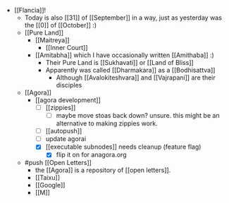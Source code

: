 - [[Flancia]]!
  - Today is also [[31]] of [[September]] in a way, just as yesterday was the [[0]] of [[October]] :)
  - [[Pure Land]]
    - [[Maitreya]]
      - [[Inner Court]]
    - [[Amitabha]] which I have occasionally written [[Amithaba]] :)
      - Their Pure Land is [[Sukhavati]] or [[Land of Bliss]]
      - Apparently was called [[Dharmakara]] as a [[Bodhisattva]]
        - Although [[Avalokiteshvara]] and [[Vajrapani]] are their disciples
  - [[Agora]]
    - [[agora development]]
      - [ ] [[zippies]]
        - [ ] maybe move stoas back down? unsure. this might be an alternative to making zippies work.
      - [ ] [[autopush]]
      - [ ] update agorai
      - [x] [[executable subnodes]] needs cleanup (feature flag)
        - [x] flip it on for anagora.org
  - #push [[Open Letters]]
    - the [[Agora]] is a repository of [[open letters]].
    - [[Taixu]]
    - [[Google]]
    - [[M]]
